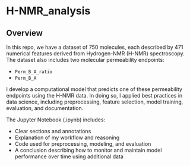 # H-NMR_analysis

## Overview

In this repo, we have a dataset of 750 molecules, each described by 471 numerical features derived from Hydrogen-NMR (H-NMR) spectroscopy. 
The dataset also includes two molecular permeability endpoints: 
- `Perm_B_A_ratio` 
- `Perm_B_A` 

I develop a computational model that predicts one of these permeability endpoints using the H-NMR data. 
In doing so, I applied best practices in data science, including preprocessing, feature selection, model training, evaluation, and documentation.

The Jupyter Notebook (.ipynb) includes:
- Clear sections and annotations
- Explanation of my workflow and reasoning
- Code used for preprocessing, modeling, and evaluation
- A conclusion describing how to monitor and maintain model performance over time using additional data
